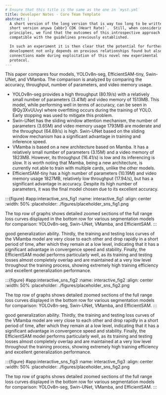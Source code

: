 ```yaml
---
# Ensure that this title is the same as the one in `myst.yml`
title: Developer Notes - Core Team Template
abstract: |
  A short version of the long version that is way too long to be written as a
  short version anywa {abbr}`CDK (Heart Rate)`.  Still, when considering the facts from first
  principles, we find that the outcomes of this introspective approach is
  compatible with the guidelines previously established.

  In such an experiment it is then clear that the potential for further
  development not only depends on previous relationships found but also on
  connections made during exploitation of this novel new experimental
  protocol.
---
```


This paper compares four models, YOLOv8n-seg, EfficientSAM-tiny, Swin-UNet, and VMamba. The comparison is analyzed by comparing the accuracy, throughput, number of parameters, and video memory usage.

- YOLOv8n-seg provides a high throughput (80.19/s) with a relatively small number of parameters (3.41M) and video memory of 1513MB. This model, while performing well in terms of accuracy, can be seen in @Qy3XvUUvyI where overfitting occurs during the training of YOLO. Early stopping was used to mitigate this problem.
- Swin-UNet has the sliding window attention mechanism, the number of parameters (3.65M) and video memory usage 1793MB are moderate and the throughput (64.89/s) is high. Swin-UNet based on the sliding window mechanism has a significant advantage in training and inference speed.
- VMamba is based on a new architecture based on Mamba. It has a relatively small number of parameters (3.15M) and a video memory of 1823MB. However, its throughput (16.41/s) is low and its inferencing is slow. It is worth noting that Mamba, being a new architecture, is currently not able to train with multiple cards, unlike the other models.
- EfficientSAM-tiny has a high number of parameters (10.19M) and video memory usage 1827MB, relatively low throughput (17.94/s), but has a significant advantage in accuracy. Despite its high number of parameters, it was the final model chosen due to its excellent accuracy.

:::{figure} #app:interactive_sns_fig1
:name: interactive_fig1
:align: center
:width: 50%
:placeholder: ./figures/placeholder_sns_fig1.png

The top row of graphs shows detailed zoomed sections of the full range loss curves displayed in the bottom row for various segmentation models for comparison: YOLOv8n-seg, Swin-UNet, VMamba, and EfficientSAM.
:::

 good generalization ability. Thirdly, the training and testing loss curves of the VMamba model are very close to each other and drop rapidly in a short period of time, after which they remain at a low level, indicating that it has a significant advantage in convergence speed and stability. Finally, the EfficientSAM model performs particularly well, as its training and testing losses almost completely overlap and are maintained at a very low level throughout the training process, showing extremely high training efficiency and excellent generalization performance.

:::{figure} #app:interactive_sns_fig2
:name: interactive_fig2
:align: center
:width: 50%
:placeholder: ./figures/placeholder_sns_fig2.png

The top row of graphs shows detailed zoomed sections of the full range loss curves displayed in the bottom row for various segmentation models for comparison: YOLOv8n-seg, Swin-UNet, VMamba, and EfficientSAM.
:::

 good generalization ability. Thirdly, the training and testing loss curves of the VMamba model are very close to each other and drop rapidly in a short period of time, after which they remain at a low level, indicating that it has a significant advantage in convergence speed and stability. Finally, the EfficientSAM model performs particularly well, as its training and testing losses almost completely overlap and are maintained at a very low level throughout the training process, showing extremely high training efficiency and excellent generalization performance.

:::{figure} #app:interactive_sns_fig3
:name: interactive_fig3
:align: center
:width: 50%
:placeholder: ./figures/placeholder_sns_fig2.png

The top row of graphs shows detailed zoomed sections of the full range loss curves displayed in the bottom row for various segmentation models for comparison: YOLOv8n-seg, Swin-UNet, VMamba, and EfficientSAM.
:::